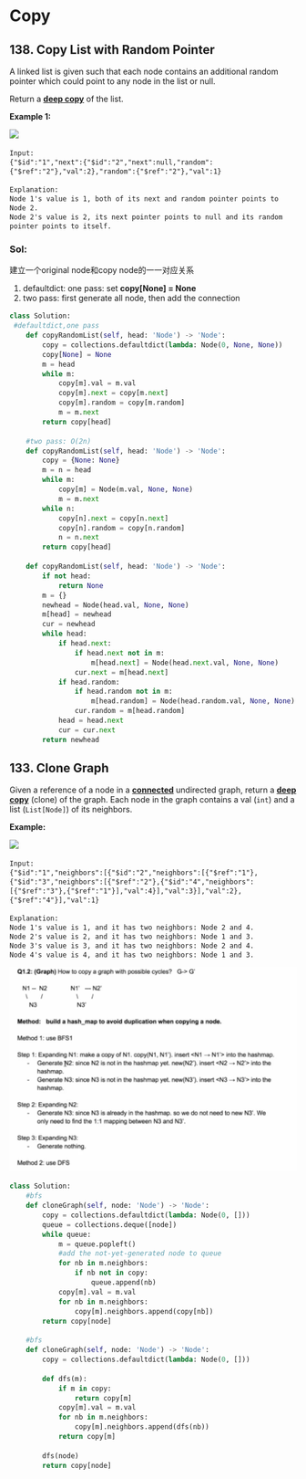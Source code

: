 # Copy

## 138. Copy List with Random Pointer

A linked list is given such that each node contains an additional random pointer which could point to any node in the list or null.

Return a [**deep copy**](https://en.wikipedia.org/wiki/Object_copying#Deep_copy) of the list.

**Example 1:**

![](https://discuss.leetcode.com/uploads/files/1470150906153-2yxeznm.png)

```text
Input:
{"$id":"1","next":{"$id":"2","next":null,"random":{"$ref":"2"},"val":2},"random":{"$ref":"2"},"val":1}

Explanation:
Node 1's value is 1, both of its next and random pointer points to Node 2.
Node 2's value is 2, its next pointer points to null and its random pointer points to itself.
```

### Sol:

建立一个original node和copy node的一一对应关系

1. defaultdict: one pass: set  **copy\[None\] = None**  
2. two pass: first generate all node, then add the connection

```python
class Solution:
 #defaultdict,one pass 
    def copyRandomList(self, head: 'Node') -> 'Node':
        copy = collections.defaultdict(lambda: Node(0, None, None))
        copy[None] = None
        m = head
        while m:
            copy[m].val = m.val
            copy[m].next = copy[m.next]
            copy[m].random = copy[m.random]
            m = m.next
        return copy[head]
    
    #two pass: O(2n)
    def copyRandomList(self, head: 'Node') -> 'Node':
        copy = {None: None}
        m = n = head       
        while m:
            copy[m] = Node(m.val, None, None)
            m = m.next
        while n:
            copy[n].next = copy[n.next]
            copy[n].random = copy[n.random]
            n = n.next
        return copy[head]   
        
    def copyRandomList(self, head: 'Node') -> 'Node':
        if not head:
            return None
        m = {}
        newhead = Node(head.val, None, None)
        m[head] = newhead
        cur = newhead
        while head:
            if head.next:
                if head.next not in m:
                    m[head.next] = Node(head.next.val, None, None)                   
                cur.next = m[head.next]          
            if head.random:
                if head.random not in m:
                    m[head.random] = Node(head.random.val, None, None)
                cur.random = m[head.random]
            head = head.next
            cur = cur.next
        return newhead
```

## 133. Clone Graph

Given a reference of a node in a [**connected**](https://en.wikipedia.org/wiki/Connectivity_%28graph_theory%29#Connected_graph) undirected graph, return a [**deep copy**](https://en.wikipedia.org/wiki/Object_copying#Deep_copy) \(clone\) of the graph. Each node in the graph contains a val \(`int`\) and a list \(`List[Node]`\) of its neighbors.

**Example:**

![](https://assets.leetcode.com/uploads/2019/02/19/113_sample.png)

```text
Input:
{"$id":"1","neighbors":[{"$id":"2","neighbors":[{"$ref":"1"},{"$id":"3","neighbors":[{"$ref":"2"},{"$id":"4","neighbors":[{"$ref":"3"},{"$ref":"1"}],"val":4}],"val":3}],"val":2},{"$ref":"4"}],"val":1}

Explanation:
Node 1's value is 1, and it has two neighbors: Node 2 and 4.
Node 2's value is 2, and it has two neighbors: Node 1 and 3.
Node 3's value is 3, and it has two neighbors: Node 2 and 4.
Node 4's value is 4, and it has two neighbors: Node 1 and 3.
```

![](../.gitbook/assets/image%20%2818%29.png)

```python
class Solution:
    #bfs
    def cloneGraph(self, node: 'Node') -> 'Node':
        copy = collections.defaultdict(lambda: Node(0, []))
        queue = collections.deque([node])
        while queue:
            m = queue.popleft()
            #add the not-yet-generated node to queue
            for nb in m.neighbors: 
                if nb not in copy:
                    queue.append(nb)
            copy[m].val = m.val
            for nb in m.neighbors:
                copy[m].neighbors.append(copy[nb])
        return copy[node]
    
    #bfs
    def cloneGraph(self, node: 'Node') -> 'Node':
        copy = collections.defaultdict(lambda: Node(0, []))
        
        def dfs(m):
            if m in copy:
                return copy[m]                
            copy[m].val = m.val
            for nb in m.neighbors:
                copy[m].neighbors.append(dfs(nb))
            return copy[m]
        
        dfs(node)
        return copy[node]
```

